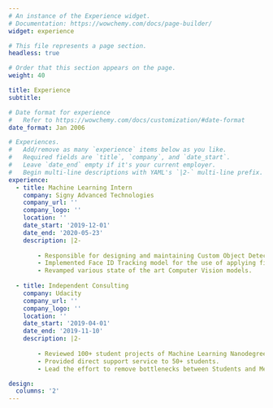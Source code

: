 ```yaml
---
# An instance of the Experience widget.
# Documentation: https://wowchemy.com/docs/page-builder/
widget: experience

# This file represents a page section.
headless: true

# Order that this section appears on the page.
weight: 40

title: Experience
subtitle:

# Date format for experience
#   Refer to https://wowchemy.com/docs/customization/#date-format
date_format: Jan 2006

# Experiences.
#   Add/remove as many `experience` items below as you like.
#   Required fields are `title`, `company`, and `date_start`.
#   Leave `date_end` empty if it's your current employer.
#   Begin multi-line descriptions with YAML's `|2-` multi-line prefix.
experience:
  - title: Machine Learning Intern
    company: Signy Advanced Technologies
    company_url: ''
    company_logo: ''
    location: ''
    date_start: '2019-12-01'
    date_end: '2020-05-23'
    description: |2-
    
        - Responsible for designing and maintaining Custom Object Detection models.
        - Implemented Face ID Tracking model for the use of applying filters.
        - Revamped various state of the art Computer Vision models.
    
  - title: Independent Consulting
    company: Udacity
    company_url: ''
    company_logo: ''
    location: ''
    date_start: '2019-04-01'
    date_end: '2019-11-10'
    description: |2-
    
        - Reviewed 100+ student projects of Machine Learning Nanodegree.
        - Provided direct support service to 50+ students.
        - Lead the effort to remove bottlenecks between Students and Mentors.

design:
  columns: '2'
---
```

